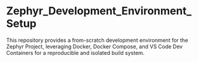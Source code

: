 # Zephyr_Development_Environment_Setup
This repository provides a from-scratch development environment for the Zephyr Project, leveraging Docker, Docker Compose, and VS Code Dev Containers for a reproducible and isolated build system.
